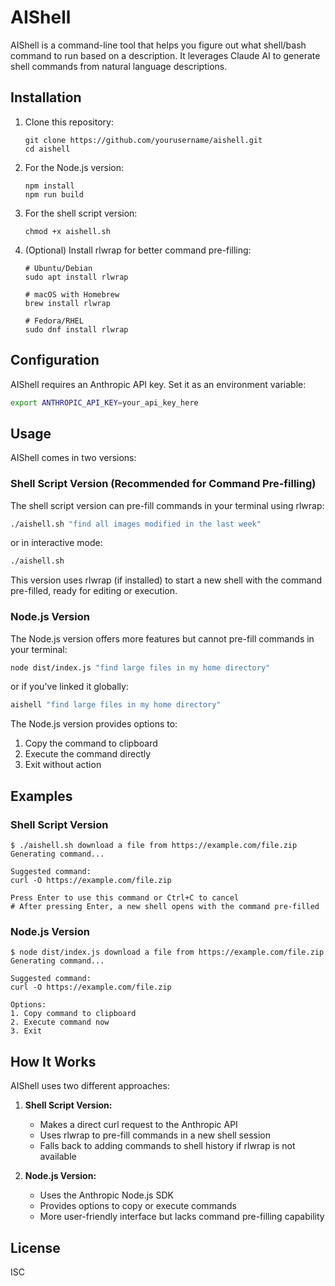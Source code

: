 # AIShell

AIShell is a command-line tool that helps you figure out what shell/bash command to run based on a description. It leverages Claude AI to generate shell commands from natural language descriptions.

## Installation

1. Clone this repository:
   ```
   git clone https://github.com/yourusername/aishell.git
   cd aishell
   ```

2. For the Node.js version:
   ```
   npm install
   npm run build
   ```

3. For the shell script version:
   ```
   chmod +x aishell.sh
   ```

4. (Optional) Install rlwrap for better command pre-filling:
   ```
   # Ubuntu/Debian
   sudo apt install rlwrap
   
   # macOS with Homebrew
   brew install rlwrap
   
   # Fedora/RHEL
   sudo dnf install rlwrap
   ```

## Configuration

AIShell requires an Anthropic API key. Set it as an environment variable:

```sh
export ANTHROPIC_API_KEY=your_api_key_here
```

## Usage

AIShell comes in two versions:

### Shell Script Version (Recommended for Command Pre-filling)

The shell script version can pre-fill commands in your terminal using rlwrap:

```sh
./aishell.sh "find all images modified in the last week"
```

or in interactive mode:

```sh
./aishell.sh
```

This version uses rlwrap (if installed) to start a new shell with the command pre-filled, ready for editing or execution.

### Node.js Version

The Node.js version offers more features but cannot pre-fill commands in your terminal:

```sh
node dist/index.js "find large files in my home directory"
```

or if you've linked it globally:

```sh
aishell "find large files in my home directory"
```

The Node.js version provides options to:
1. Copy the command to clipboard
2. Execute the command directly
3. Exit without action

## Examples

### Shell Script Version
```
$ ./aishell.sh download a file from https://example.com/file.zip
Generating command...

Suggested command:
curl -O https://example.com/file.zip

Press Enter to use this command or Ctrl+C to cancel
# After pressing Enter, a new shell opens with the command pre-filled
```

### Node.js Version
```
$ node dist/index.js download a file from https://example.com/file.zip
Generating command...

Suggested command:
curl -O https://example.com/file.zip

Options:
1. Copy command to clipboard
2. Execute command now
3. Exit
```

## How It Works

AIShell uses two different approaches:

1. **Shell Script Version:**
   - Makes a direct curl request to the Anthropic API
   - Uses rlwrap to pre-fill commands in a new shell session
   - Falls back to adding commands to shell history if rlwrap is not available

2. **Node.js Version:**
   - Uses the Anthropic Node.js SDK
   - Provides options to copy or execute commands
   - More user-friendly interface but lacks command pre-filling capability

## License

ISC